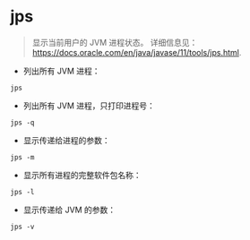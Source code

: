 # jps

> 显示当前用户的 JVM 进程状态。
> 详细信息见：https://docs.oracle.com/en/java/javase/11/tools/jps.html.

- 列出所有 JVM 进程：

`jps`

- 列出所有 JVM 进程，只打印进程号：

`jps -q`

- 显示传递给进程的参数：

`jps -m`

- 显示所有进程的完整软件包名称：

`jps -l`

- 显示传递给 JVM 的参数：

`jps -v`
